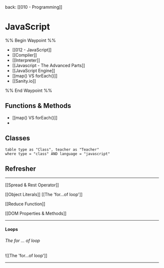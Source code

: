 back: [[010 - Programming]]


# JavaScript

%% Begin Waypoint %%
- [[012 - JavaScript]]
- [[Compiler]]
- [[Interpreter]]
- [[Javascript - The Advanced Parts]]
- [[JavaScript Engine]]
- [[map() VS forEach()]]
- [[Sanity.io]]

%% End Waypoint %%


## Functions & Methods

- [[map() VS forEach()]]
- 



## Classes

```dataview
table type as "Class", teacher as "Teacher"
where type = "class" AND language = "javascript"

```









## Refresher
---

 [[Spread & Rest Operator]]

[[Object Literals]]
[[The 'for...of loop']]

[[Reduce Function]]

[[DOM Properties & Methods]]


___

#### Loops

###### The for ... of loop
![[The 'for...of loop']]

---

